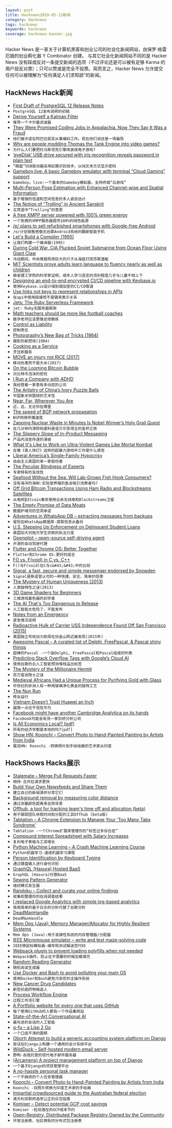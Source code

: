 ```yaml
---
layout: post
title: Hacknews2019-05-13新闻
category: Hacknews
tags: hacknews
keywords: hacknews
coverage: hacknews-banner.jpg
---
```


Hacker News 是一家关于计算机黑客和创业公司的社会化新闻网站，由保罗·格雷厄姆的创业孵化器 Y Combinator 创建。
与其它社会化新闻网站不同的是 Hacker News 没有踩或反对一条提交新闻的选项（不过评论还是可以被有足够 Karma 的用户投反对票）；只可以赞或是完全不投票。简而言之，Hacker News 允许提交任何可以被理解为“任何满足人们求知欲”的新闻。

## HackNews Hack新闻


- [First Draft of PostgreSQL 12 Release Notes](https://www.postgresql.org/docs/devel/release-12.html)
- `PostgreSQL 12发布说明的初稿`
- [Derive Yourself a Kalman Filter](https://ngr.yt/blog/2019-04-10-kalman.html)
- `推导一个卡尔曼滤波器`
- [They Were Promised Coding Jobs in Appalachia. Now They Say It Was a Fraud](https://www.nytimes.com/2019/05/12/us/mined-minds-west-virginia-coding.html)
- `他们被许诺在阿巴拉契亚从事编码工作。现在他们说这是一场骗局`
- [Why are people modding Thomas the Tank Engine into video games?](https://theface.com/culture/why-are-people-modding-thomas-the-tank-engine-into-video-games)
- `为什么人们要把托马斯坦克引擎改装成电子游戏?`
- [‘eyeDisk’ USB drive secured with iris recognition reveals password in plain text](https://www.pentestpartners.com/security-blog/eyedisk-hacking-the-unhackable-again/)
- `“眼盘”USB驱动器采用虹膜识别技术，以纯文本方式显示密码`
- [Gameboy.live: A basic Gameboy emulator with terminal “Cloud Gaming” support](https://github.com/HFO4/gameboy.live)
- `Gameboy。live:一个基本的Gameboy模拟器，支持终端“云游戏”`
- [Multi-Person Pose Estimation with Enhanced Channel-wise and Spatial Information](https://arxiv.org/abs/1905.03466)
- `基于增强的信道和空间信息的多人姿态估计`
- [The Notion of “Trolling” in Ancient Sanskrit](https://languagelog.ldc.upenn.edu/nll/?p=42700)
- `古梵语中“Trolling”的意思`
- [A free XMPP server powered with 100% green energy](https://trashserver.net/en/about-this-server/)
- `一个免费的XMPP服务器提供100%的绿色能源`
- [/e/ plans to sell refurbished smartphones with Google-free Android](https://liliputing.com/2019/05/e-plans-to-sell-refurbished-smartphones-with-google-free-android.html?ut)
- `/e/计划销售搭载无谷歌Android系统的翻新智能手机`
- [Let&#39;s Build a Compiler (1995)](https://xmonader.github.io/letsbuildacompiler-pretty/)
- `让我们构建一个编译器(1995)`
- [During Cold War, CIA Plucked Soviet Submarine from Ocean Floor Using Giant Claw](https://www.smithsonianmag.com/history/during-cold-war-ci-secretly-plucked-soviet-submarine-ocean-floor-using-giant-claw-180972154/)
- `冷战期间，中央情报局用巨大的爪子从海底打捞苏联潜艇`
- [MIT Scientists prove adults learn language to fluency nearly as well as children](https://medium.com/@chacon/mit-scientists-prove-adults-learn-language-to-fluency-nearly-as-well-as-children-1de888d1d45f)
- `麻省理工学院的科学家证明，成年人学习语言的流利程度几乎与儿童不相上下`
- [Designing an end-to-end encrypted CI/CD pipeline with Keybase.io](https://zemanel.eu/posts/end-to-end-encrypted-ci-cd-pipeline-with-keybase-io/)
- `使用Keybase.io设计端到端加密的CI/CD管道`
- [Use links not keys to represent relationships in APIs](https://cloudblog.withgoogle.com/products/application-development/api-design-why-you-should-use-links-not-keys-to-represent-relationships-in-apis/)
- `在api中使用链接而不是键来表示关系`
- [Jets: The Ruby Serverless Framework](http://rubyonjets.com)
- `jet: Ruby无服务器框架`
- [Math teachers should be more like football coaches](https://www.nytimes.com/2019/05/11/opinion/sunday/math-teaching-football.html)
- `数学老师应该更像足球教练`
- [Control as Liability](https://vitalik.ca/general/2019/05/09/control_as_liability.html)
- `控制责任`
- [Photography’s New Bag of Tricks (1984)](https://www.nytimes.com/1984/11/04/magazine/photography-s-new-bag-of-tricks.html)
- `摄影的新把戏(1984)`
- [Cooking as a Service](https://alexdanco.com/2019/05/09/cooking-as-a-service/)
- `烹饪即服务`
- [MOVE an injury not RICE (2017)](https://thischangedmypractice.com/move-an-injury-not-rice/)
- `移动伤害而不是大米(2017)`
- [On the Looming Bitcoin Bubble](https://prestonbyrne.com/2019/05/03/on-the-looming-bitcoin-bubble/)
- `对比特币泡沫的担忧`
- [I Run a Company with ADHD](https://www.andrewaskins.com/how-i-run-a-company-with-adhd/)
- `我经营着一家患有多动症的公司`
- [The Artistry of China’s Ivory Puzzle Balls](https://www.atlasobscura.com/articles/puzzle-balls-from-guangzhou)
- `中国象牙拼图球的艺术性`
- [Near, Far, Wherever You Are](https://reallifemag.com/near-far-wherever-you-are/)
- `近，远，无论你在哪里`
- [The speed of BGP network propagation](https://blog.benjojo.co.uk/post/speed-of-bgp-network-propagation)
- `BGP网络传播速度`
- [Zapping Nuclear Waste in Minutes Is Nobel Winner’s Holy Grail Quest](https://www.bloomberg.com/graphics/2019-nuclear-waste-storage-france/)
- `在几分钟内清除核废料是诺贝尔奖得主的圣杯之旅`
- [The Slippery Slope of In-Product Messaging](https://matthewstrom.com/writing/wayfinding.html)
- `产品内消息传递的滑坡`
- [What It&#39;s Like to Work on Ultra-Violent Games Like Mortal Kombat](https://www.kotaku.com.au/2019/05/id-have-these-extremely-graphic-dreams-what-its-like-to-work-on-ultra-violent-games-like-mortal-kombat-11/)
- `在像《真人快打》这样的超暴力游戏中工作是什么感觉`
- [Liberal America’s Single-Family Hypocrisy](https://www.thenation.com/article/zoning-housing-homeless-segregation/)
- `自由主义美国的单一家庭伪善`
- [The Peculiar Blindness of Experts](https://www.theatlantic.com/magazine/archive/2019/06/how-to-predict-the-future/588040/)
- `专家特有的盲目性`
- [Seafood Without the Sea: Will Lab-Grown Fish Hook Consumers?](https://www.npr.org/sections/thesalt/2019/05/05/720041152/seafood-without-the-sea-will-lab-grown-fish-hook-consumers)
- `没有海洋的海鲜:实验室养殖的鱼会吸引消费者吗?`
- [Off Grid ₿Itcoin Transactions Using Ham Radio and Blockstreams Satellites](https://www.youtube.com/watch?time_continue=6&amp;v=cFhHD64w2wM)
- `从电网₿Itcoin事务使用业余无线电和Blockstreams卫星`
- [The Empty Promise of Data Moats](https://a16z.com/2019/05/09/data-network-effects-moats/)
- `数据护城河的空洞承诺`
- [Adventures in WhatsApp DB – extracting messages from backups](https://medium.com/@1522933668924/extracting-whatsapp-messages-from-backups-with-code-examples-49186de94ab4)
- `冒险在WhatsApp数据库-提取信息从备份`
- [U.S. Stepping Up Enforcement on Delinquent Student Loans](https://www.bloomberg.com/news/articles/2019-05-12/u-s-stepping-up-enforcement-on-delinquent-student-loans)
- `美国加大对拖欠学生贷款的执法力度`
- [Openpilot – open-source self-driving agent](https://github.com/commaai/openpilot)
- `开源的自动驾驶代理`
- [Flutter and Chrome OS: Better Together](https://developers.googleblog.com/2019/05/flutter-and-chrome-os-better-together.html)
- `Flutter和Chrome OS:更好的组合`
- [F() vs. F(void) in C vs. C&#43;&#43;](http://nickdesaulniers.github.io/blog/2019/05/12/f-vs-f-void-in-c-vs-c-plus-plus/)
- `F()与F(void)在C与c&#43;&#43;中的比较`
- [Signal, a fast, secure and simple messenger endorsed by Snowden](https://www.signal.org/)
- `Signal是斯诺登认可的一种快捷、安全、简单的信使`
- [The Mystery of Human Uniqueness (2013)](http://nautil.us/issue/72/quandary/the-mystery-of-human-uniqueness)
- `人类独特性之谜(2013)`
- [3D Game Shaders for Beginners](https://github.com/lettier/3d-game-shaders-for-beginners)
- `三维游戏着色器的初学者`
- [The AI That&#39;s Too Dangerous to Release](https://blog.floydhub.com/gpt2/)
- `人工智能太危险了，不能发布`
- [Notes from an Emergency](https://idlewords.com/talks/senate_testimony.2019.5.htm)
- `紧急情况说明`
- [Radioactive Hulk of Carrier USS Independence Found Off San Francisco (2015)](https://telstarlogistics.typepad.com/telstarlogistics/2015/04/radioactive-wreck-of-aircraft-carrier-uss-independence-located-off-san-francisco-coast.html)
- `美国独立号核动力航母在旧金山附近被发现(2015年)`
- [Awesome Pascal – A curated list of Delphi, FreePascal, &amp; Pascal shiny things](https://github.com/Fr0sT-Brutal/awesome-pascal)
- `超棒的Pascal -一个由Delphi, FreePascal和Pascal组成的列表`
- [Predicting Stack Overflow Tags with Google’s Cloud AI](https://stackoverflow.blog/2019/05/06/predicting-stack-overflow-tags-with-googles-cloud-ai/)
- `使用谷歌的云人工智能预测堆栈溢出标签`
- [The Mystery of the Millionaire Hermit](https://www.bloomberg.com/news/features/2019-04-27/the-mystery-of-the-millionaire-hermit)
- `百万富翁隐士之谜`
- [Medieval Africans Had a Unique Process for Purifying Gold with Glass](https://www.atlasobscura.com/articles/medieval-african-gold)
- `中世纪的非洲人有一种用玻璃净化黄金的独特工艺`
- [The Nun Run](https://medium.com/@annamariahatke/the-nun-run-1c83d4362de0)
- `修女运行`
- [Vietnam Doesn’t Trust Huawei an Inch](https://foreignpolicy.com/2019/05/09/vietnam-doesnt-trust-huawei-an-inch/)
- `越南一点也不信任华为`
- [Facebook might have another Cambridge Analytica on its hands](https://techcrunch.com/2019/05/10/facebook-rankwave-lawsuit/)
- `Facebook可能会有另一家剑桥分析公司`
- [Is All Economics Local? [pdf]](https://www.bankofengland.co.uk/-/media/boe/files/speech/2019/is-all-economics-local-speech-by-andy-haldane.pdf?la=en&amp;hash=577BDED2260063C517798A13E4C53E17CF82CC26)
- `所有的经济学都是本地的吗?[pdf]`
- [Show HN: Koonchi – Convert Photo to Hand-Painted Painting by Artists from India](https://koonchi.com)
- `展览HN: Koonchi -转换照片到手绘绘画的艺术家从印度`


## HackShows Hacks展示

- [ Stalemate – Merge Pull Requests Faster](https://stalemate.io/)
- `相持-合并拉请求更快`
- [ Build Your Own Newsfeeds and Share Them](http://www.prjswan.com)
- `建立自己的新闻源并分享它们`
- [ Background removal by measuring color distance](https://dev.to/jajoosam/show-dev-colorspace---smart-background-removal-with-canvas--56cc)
- `通过测量颜色距离来去除背景`
- [ Offhub, a tool for tracking team&#39;s time off and allocation (beta)](https://www.offhub.io)
- `用于跟踪团队休假时间和分配的工具Offhub (beta版)`
- [ Tabtation – A Chrome Extension to Manage Your &#39;Too Many Tabs Syndrome&#39;](https://news.ycombinator.com/item?id=19890859)
- `Tabtation -一个Chrome扩展来管理你的“标签过多综合症”`
- [ Compound Interest Spreadsheet with Salary Increases](http://josephbisch.com/post/2019-05-11-compound-interest/)
- `复利电子表格与工资增长`
- [ Python Machine Learning – A Crash Machine Learning Course](https://github.com/machinelearningmindset/machine-learning-course)
- `Python机器学习-速成机器学习课程`
- [ Person Identification by Keyboard Typing](https://gradtype.darksi.de/)
- `通过键盘输入进行身份识别`
- [ GraphQL (Hasura) Hosted BaaS](https://demo.gqlengine.com)
- `GraphQL (Hasura)托管BaaS`
- [ Sewing Pattern Generator](http://www.easysloper.com)
- `缝纫模式发生器`
- [ Randoku – Collect and curate your online findings](https://www.randoku.co/)
- `收集和整理你的在线调查结果`
- [ I replaced Google Analytics with simple log-based analytics](https://benhoyt.com/writings/replacing-google-analytics/)
- `我用简单的基于日志的分析代替了谷歌分析`
- [ DeadManHandle](https://www.deadmanhandle.com/dmh/login/)
- `DeadManHandle`
- [ Mem Ops (Java): Memory Manager/Allocator for Highly Resilient Systems](https://hackernoon.com/nanosai-mem-ops-java-memory-manager-allocator-for-high-resilient-and-low-latency-distributed-b1ac98675825)
- `Mem Ops (Java):用于高弹性系统的内存管理器/分配器`
- [ IEEE Micromouse simulator – write and test maze-solving code](https://github.com/mackorone/mms)
- `IEEE微鼠标模拟器-编写和测试解迷宫代码`
- [ Webpack plugin to prevent loading polyfills when not needed](https://github.com/swimmadude66/webpack-nomodule-plugin)
- `Webpack插件，防止在不需要的时候加载填充`
- [ Random Reading Generator](https://news.ycombinator.com/item?id=19890974)
- `随机阅读生成器`
- [ Use Docker and Bash to avoid polluting your main OS](https://github.com/plyint/docker-aliases)
- `使用Docker和Bash避免污染您的主操作系统`
- [ New Cancer Drug Candidates](https://experiment.com/projects/test-a-new-drug-candidate-for-treating-cancer)
- `新型抗癌药物候选人`
- [ Process Workflow Engine](https://gitlab.com/f5-pwe/kog)
- `过程工作流引擎`
- [ A Portfolio website for every one that uses GitHub](https://github.com/imfunniee/gitfolio)
- `每个使用GitHub的人都有一个作品集网站`
- [ State-of-the-Art Conversational AI](https://convai.huggingface.co/)
- `最先进的会话的人工智能`
- [ g-fu – a Lisp 2 Go](https://github.com/codr7/g-fu/tree/master/v1)
- `一个口齿不清的围棋`
- [ Obort) Attempt to build a generic accounting system platform on Django](https://github.com/iogf/obort)
- `尝试在Django上构建一个通用的会计系统平台`
- [ WildDuck – Self-hosted modern email server](https://wildduck.email/)
- `野鸭-自我托管的现代电子邮件服务器`
- [ (Arcamens) A project management platform on top of Django](https://github.com/arcamens/arcamens)
- `一个基于Django的项目管理平台`
- [ A no-hassle personal task manager](https://todox.app)
- `一个不麻烦的个人任务管理器`
- [ Koonchi – Convert Photo to Hand-Painted Painting by Artists from India](https://koonchi.com)
- `Koonchi -将照片转换为印度艺术家的手绘画`
- [ Impartial crowdsourced guide to the Australian federal election](https://gotform.net/)
- `澳大利亚联邦选举公正的众包指南`
- [ Komiser – Detect potential GCP cost savings](https://www.youtube.com/watch?v=T9ceVwF8rTo)
- `Komiser -检测潜在的GCP成本节约`
- [ Open-Registry, Distributed Package Registry Owned by the Community](https://open-registry.dev/)
- `开放注册表，社区拥有的分布式包注册表`


